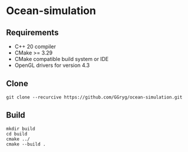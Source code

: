 # Ocean-simulation

## Requirements
- C++ 20 compiler
- CMake >= 3.29
- CMake compatible build system or IDE
- OpenGL drivers for version 4.3


## Clone
```
git clone --recurcive https://github.com/GGryg/ocean-simulation.git
```

## Build

```
mkdir build
cd build
cmake ../
cmake --build .
```